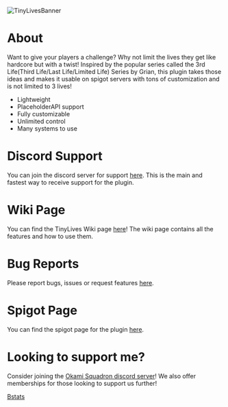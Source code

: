 ![TinyLivesBanner](https://user-images.githubusercontent.com/22015094/147399768-76b02df6-ccc7-4bce-8d3f-c5d253bc0d1b.png)

# **About**

Want to give your players a challenge? Why not limit the lives they get like hardcore but with a twist! Inspired by the popular series called the 3rd Life(Third Life/Last Life/Limited Life) Series by Grian, this plugin takes those ideas and makes it usable on spigot servers with tons of customization and is not limited to 3 lives!

* Lightweight
* PlaceholderAPI support
* Fully customizable
* Unlimited control
* Many systems to use

# **Discord Support**
You can join the discord server for support [here](https://discord.com/invite/JFQK2aQNXr). This is the main and fastest way to receive support for the plugin.

# **Wiki Page**
You can find the TinyLives Wiki page [here](https://github.com/TinyTank800/TinyLives/wiki)! The wiki page contains all the features and how to use them.

# **Bug Reports**
Please report bugs, issues or request features [here](https://github.com/TinyTank800/TinyLives/issues).

# **Spigot Page**
You can find the spigot page for the plugin [here](https://www.spigotmc.org/resources/tiny-lives.92276/).

# **Looking to support me?**
Consider joining the [Okami Squadron discord server](https://discord.com/servers/okami-squadron-714696925500145725)! We also offer memberships for those looking to support us further!

[Bstats](https://bstats.org/signatures/bukkit/tiny-lives.svg)
